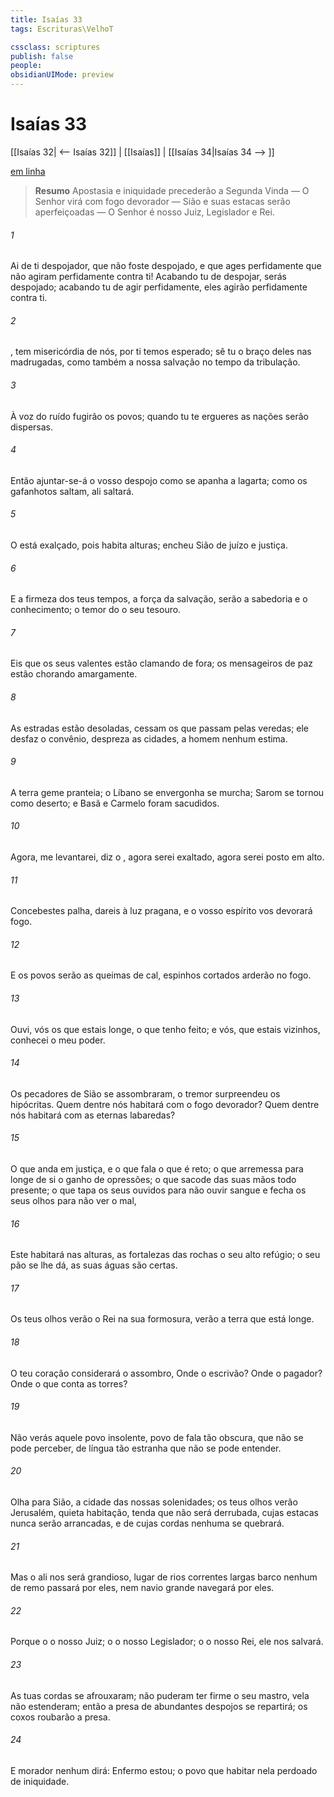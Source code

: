 ```yaml
---
title: Isaías 33
tags: Escrituras\VelhoT

cssclass: scriptures
publish: false
people:
obsidianUIMode: preview
---
```


# Isaías 33
[[Isaías 32| <-- Isaías 32]] | [[Isaías]] | [[Isaías 34|Isaías 34 --> ]]

[em linha](https://churchofjesuschrist.org/study/scriptures/ot/isa/33?lang=por)

> __Resumo__
Apostasia e iniquidade precederão a Segunda Vinda — O Senhor virá com fogo devorador — Sião e suas estacas serão aperfeiçoadas — O Senhor é nosso Juiz, Legislador e Rei.

###### 1 
Ai de ti despojador, que não foste despojado, e que ages perfidamente  que não agiram perfidamente contra ti! Acabando tu de despojar, serás despojado;  acabando tu de agir perfidamente, eles agirão perfidamente contra ti.

###### 2 
, tem misericórdia de nós, por ti temos esperado; sê tu o braço deles nas madrugadas, como também a nossa salvação no tempo da tribulação.

###### 3 
À voz do ruído fugirão os povos; quando tu te ergueres as nações serão dispersas.

###### 4 
Então ajuntar-se-á o vosso despojo como se apanha a lagarta; como os gafanhotos saltam, ali saltará.

###### 5 
O  está exalçado, pois habita  alturas; encheu Sião de juízo e justiça.

###### 6 
E  a firmeza dos teus tempos,  a força da  salvação, serão a sabedoria e o conhecimento;  o temor do   o seu tesouro.

###### 7 
Eis que os seus valentes estão clamando de fora;  os mensageiros de paz estão chorando amargamente.

###### 8 
As estradas estão desoladas, cessam os que passam pelas veredas; ele desfaz o convênio, despreza as cidades,  a homem nenhum estima.

###### 9 
A terra geme  pranteia; o Líbano se envergonha  se murcha; Sarom se tornou como  deserto; e Basã e Carmelo foram sacudidos.

###### 10 
Agora,  me levantarei, diz o , agora serei exaltado, agora serei posto em alto.

###### 11 
Concebestes palha, dareis à luz pragana, e o vosso espírito vos devorará  fogo.

###### 12 
E os povos serão  as queimas de cal,  espinhos cortados arderão no fogo.

###### 13 
Ouvi, vós os que estais longe, o que tenho feito; e vós, que estais vizinhos, conhecei o meu poder.

###### 14 
Os pecadores de Sião se assombraram, o tremor surpreendeu os hipócritas. Quem dentre nós habitará com o fogo devorador? Quem dentre nós habitará com as eternas labaredas?

###### 15 
O que anda em justiça, e o que fala o que é reto; o que arremessa para longe de si o ganho de opressões; o que sacode das suas mãos todo presente; o que tapa os seus ouvidos para não ouvir  sangue e fecha os seus olhos para não ver o mal,

###### 16 
Este habitará nas alturas, as fortalezas das rochas  o seu alto refúgio; o seu pão se lhe dá, as suas águas são certas.

###### 17 
Os teus olhos verão o Rei na sua formosura,  verão a terra que está longe.

###### 18 
O teu coração considerará o assombro,  Onde  o escrivão? Onde  o pagador? Onde  o que conta as torres?

###### 19 
Não verás  aquele povo insolente, povo de fala tão obscura, que não se pode perceber,  de língua tão estranha que não se pode entender.

###### 20 
Olha para Sião, a cidade das nossas solenidades; os teus olhos verão Jerusalém, quieta habitação, tenda que não será derrubada, cujas estacas nunca serão arrancadas, e de cujas cordas nenhuma se quebrará.

###### 21 
Mas o  ali nos será grandioso, lugar de rios  correntes largas  barco nenhum de remo passará por eles, nem navio grande navegará por eles.

###### 22 
Porque o   o nosso Juiz; o   o nosso Legislador; o   o nosso Rei, ele nos salvará.

###### 23 
As tuas cordas se afrouxaram; não puderam ter firme o seu mastro,  vela não estenderam; então a presa de abundantes despojos se repartirá;  os coxos roubarão a presa.

###### 24 
E morador nenhum dirá: Enfermo estou;  o povo que habitar nela  perdoado de iniquidade.

